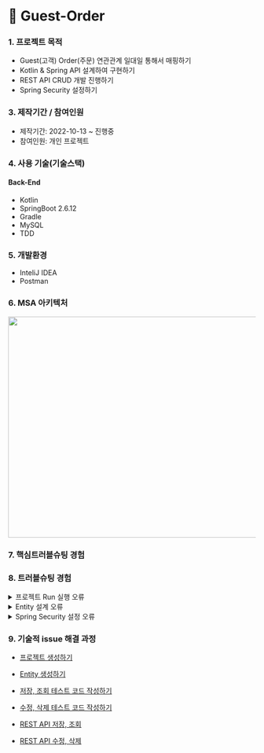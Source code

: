 # 📌 Guest-Order

###  1. 프로젝트 목적 
+ Guest(고객) Order(주문) 연관관계 일대일 통해서 매핑하기
+ Kotlin & Spring API 설계하여 구현하기
+ REST API CRUD 개발 진행하기 
+ Spring Security 설정하기 


###  3. 제작기간 / 참여인원
+ 제작기간: 2022-10-13 ~ 진행중
+ 참여인원: 개인 프로젝트

### 4. 사용 기술(기술스택)
#### Back-End
+ Kotlin
+ SpringBoot 2.6.12
+ Gradle
+ MySQL
+ TDD

### 5. 개발환경
+ InteliJ IDEA
+ Postman

### 6. MSA 아키텍처

<img src="https://user-images.githubusercontent.com/58936137/195647238-3f9f0210-4478-41c0-9dee-37f4223ea195.png" width="600px" height="450px">



###  7. 핵심트러블슈팅 경험

###  8. 트러블슈팅 경험
<details>
<summary>프로젝트 Run 실행 오류</summary>
<div markdown="1">

- Error starting ApplicationContext. To display the conditions report re-run your application with 'debug' enabled.
- 해결 원인: application.properties 설정 파일에서 spring.autoconfigure.exclude=org.springframework.boot.autoconfigure.jdbc.DataSourceAutoConfiguration 추가하여 개선
  
</div>
</details> 

<details>
<summary>Entity 설계 오류</summary>
<div markdown="1">

- org.hibernate.tool.schema.spi.CommandAcceptanceException: Error executing DDL "
- 해결 원인: SpringBoot Entity 설계하여 Table 명을 지정하여 실행 > 기존 DBMS Table 명이 존재하기 때문에 Error 발생

  <img src="https://user-images.githubusercontent.com/58936137/195974174-50a700d3-0fda-4555-a685-f0bb6e6c3e37.png" width="300px" height="100px"><br>
  
  - 기존에 @Table(name=order) 명칭이 되어있는데 orders 수정 후 개선

</div>
</details> 

<details>
<summary>Spring Security 설정 오류</summary>
<div markdown="1">

- org.springframework.beans.factory.BeanCreationException: Error creating bean with name 'springSecurityFilterChain' defined in class path resource 

</div>
</details>


### 9. 기술적 issue 해결 과정

+ <a href="https://velog.io/@pan2468/Kotlin-Spring-REST-API-%ED%94%84%EB%A1%9C%EC%A0%9D%ED%8A%B8-%EB%A7%8C%EB%93%A4%EA%B8%B0-1">프로젝트 생성하기</a><br>

+ <a href="https://velog.io/@pan2468/Kotlin-Spring-Entity-%EB%AA%A8%EB%8D%B8-%EC%84%A4%EA%B3%84-2">Entity 생성하기</a><br>

+ <a href="https://velog.io/@pan2468/Kotlin-Spring-%ED%85%8C%EC%8A%A4%ED%8A%B8-%EC%BD%94%EB%93%9C-%EA%B5%AC%ED%98%84%ED%95%98%EA%B8%B0">저장, 조회 테스트 코드 작성하기</a><br>

+ <a href="https://velog.io/@pan2468/Kotlin-Spring-%EC%88%98%EC%A0%95-%EC%82%AD%EC%A0%9C-%ED%85%8C%EC%8A%A4%ED%8A%B8-%EC%BD%94%EB%93%9C-%EA%B5%AC%ED%98%84%ED%95%98%EA%B8%B0-4">수정, 삭제 테스트 코드 작성하기</a><br>

+ <a href="https://velog.io/@pan2468/Kotlin-Spring-REST-API-%EC%A0%80%EC%9E%A5-%EC%A1%B0%ED%9A%8C-%EA%B5%AC%ED%98%84%ED%95%98%EA%B8%B0">REST API 저장, 조회 </a>

+ <a href="https://velog.io/@pan2468/Kotlin-Spring-REST-API-%EC%88%98%EC%A0%95-%EC%82%AD%EC%A0%9C-%EA%B5%AC%ED%98%84%ED%95%98%EA%B8%B0-6">REST API 수정, 삭제</a>




